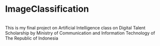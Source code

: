 # ImageClassification
<br>This is my final project on Artificial Intelligence class on Digital Talent Scholarship by Ministry of Communication and Information Technology of The Republic of Indonesia </br>
